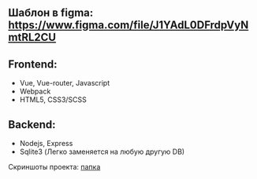 ## Шаблон в figma: https://www.figma.com/file/J1YAdL0DFrdpVyNmtRL2CU

## Frontend:
* Vue, Vue-router, Javascript
* Webpack
* HTML5, CSS3/SCSS

## Backend:
* Nodejs, Express
* Sqlite3 (Легко заменяется на любую другую DB)


Скриншоты проекта: [папка](https://github.com/wmgcat/beautySalon/tree/dev/media)
